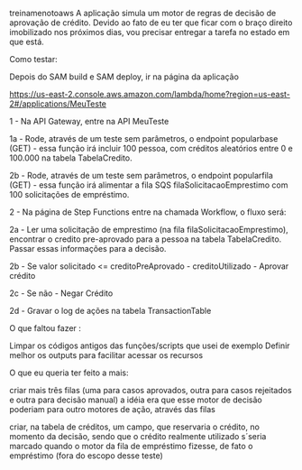 treinamenotoaws
A aplicação simula um motor de regras de decisão de aprovação de crédito. Devido ao fato de eu ter que ficar com o braço direito imobilizado nos próximos dias, vou precisar entregar a tarefa no estado em que está.

Como testar:

Depois do SAM build e SAM deploy, ir na página da aplicação

https://us-east-2.console.aws.amazon.com/lambda/home?region=us-east-2#/applications/MeuTeste

1 - Na API Gateway, entre na API MeuTeste

1a - Rode, através de um teste sem parâmetros, o endpoint popularbase (GET) - essa função irá incluir 100 pessoa, com créditos aleatórios entre 0 e 100.000 na tabela TabelaCredito.

2b - Rode, através de um teste sem parâmetros, o endpoint popularfila (GET) - essa função irá alimentar a fila SQS filaSolicitacaoEmprestimo com 100 solicitações de empréstimo.

2 - Na página de Step Functions entre na chamada Workflow, o fluxo será:

2a - Ler uma solicitação de emprestimo (na fila filaSolicitacaoEmprestimo), encontrar o credito pre-aprovado para a pessoa na tabela TabelaCredito. Passar essas informações para a decisão.

2b - Se valor solicitado <= creditoPreAprovado - creditoUtilizado - Aprovar crédito

2c - Se não - Negar Crédito

2d - Gravar o log de ações na tabela TransactionTable

O que faltou fazer :

Limpar os códigos antigos das funções/scripts que usei de exemplo
Definir melhor os outputs para facilitar acessar os recursos

O que eu queria ter feito a mais:

criar mais três filas (uma para casos aprovados, outra para casos rejeitados e outra para decisão manual) a idéia era que esse motor de decisão poderiam para outro motores de ação, através das filas

criar, na tabela de créditos, um campo, que reservaria o crédito, no momento da decisão, sendo que o crédito realmente utilizado s´seria marcado quando o motor da fila de empréstimo fizesse, de fato o empréstimo (fora do escopo desse teste)
